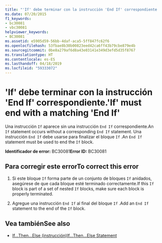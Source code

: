 ```yaml
---
title: "'If' debe terminar con la instrucción 'End If' correspondiente."
ms.date: 07/20/2015
f1_keywords:
- bc30081
- vbc30081
helpviewer_keywords:
- BC30081
ms.assetid: e5905d59-56bb-4daf-aca5-5ff847fc62f6
ms.openlocfilehash: 53fbae8b30b00823eed42ca6ff43b79cbe879e4b
ms.sourcegitcommit: 0be8a279af6d8a43e03141e349d3efd5d35f8767
ms.translationtype: HT
ms.contentlocale: es-ES
ms.lasthandoff: 04/18/2019
ms.locfileid: "59333072"
---
```

# <a name="if-must-end-with-a-matching-end-if"></a><span data-ttu-id="740b7-102">'If' debe terminar con la instrucción 'End If' correspondiente.</span><span class="sxs-lookup"><span data-stu-id="740b7-102">'If' must end with a matching 'End If'</span></span>
<span data-ttu-id="740b7-103">Una instrucción `If` aparece sin una instrucción `End If` correspondiente.</span><span class="sxs-lookup"><span data-stu-id="740b7-103">An `If` statement occurs without a corresponding `End If` statement.</span></span> <span data-ttu-id="740b7-104">Una instrucción `End If` debe usarse para finalizar el bloque `If` .</span><span class="sxs-lookup"><span data-stu-id="740b7-104">An `End If` statement must be used to end the `If` block.</span></span>  
  
 <span data-ttu-id="740b7-105">**Identificador de error:** BC30081</span><span class="sxs-lookup"><span data-stu-id="740b7-105">**Error ID:** BC30081</span></span>  
  
## <a name="to-correct-this-error"></a><span data-ttu-id="740b7-106">Para corregir este error</span><span class="sxs-lookup"><span data-stu-id="740b7-106">To correct this error</span></span>  
  
1. <span data-ttu-id="740b7-107">Si este bloque `If` forma parte de un conjunto de bloques `If` anidados, asegúrese de que cada bloque esté terminado correctamente.</span><span class="sxs-lookup"><span data-stu-id="740b7-107">If this `If` block is part of a set of nested `If` blocks, make sure each block is properly terminated.</span></span>  
  
2. <span data-ttu-id="740b7-108">Agregue una instrucción `End If` al final del bloque `If` .</span><span class="sxs-lookup"><span data-stu-id="740b7-108">Add an `End If` statement to the end of the `If` block.</span></span>  
  
## <a name="see-also"></a><span data-ttu-id="740b7-109">Vea también</span><span class="sxs-lookup"><span data-stu-id="740b7-109">See also</span></span>

- [<span data-ttu-id="740b7-110">If...Then...Else (instrucción)</span><span class="sxs-lookup"><span data-stu-id="740b7-110">If...Then...Else Statement</span></span>](../../visual-basic/language-reference/statements/if-then-else-statement.md)
